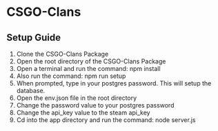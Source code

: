 # CSGO-Clans
## Setup Guide
1. Clone the CSGO-Clans Package
2. Open the root directory of the CSGO-Clans Package
3. Open a terminal and run the command: npm install
4. Also run the command: npm run setup
5. When prompted, type in your postgres password. This will setup the database.
6. Open the env.json file in the root directory
7. Change the password value to your postgres password
8. Change the api_key value to the steam api_key 
9. Cd into the app directory and run the command: node server.js